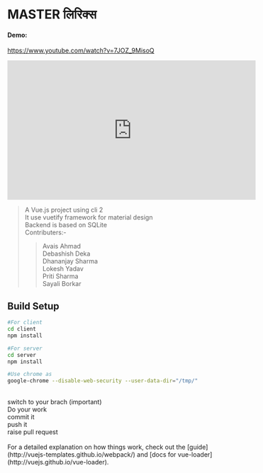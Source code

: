 # MASTER लिरिक्स

#### Demo:

https://www.youtube.com/watch?v=7JOZ_9MisoQ

<iframe width="560" height="315" src="https://www.youtube.com/embed/7JOZ_9MisoQ" title="YouTube video player" frameborder="0" allow="accelerometer; autoplay; clipboard-write; encrypted-media; gyroscope; picture-in-picture" allowfullscreen></iframe>

> A Vue.js project using cli 2<br>
> It use vuetify framework for material design<br>
> Backend is based on SQLite<br>
> Contributers:-<br>
> > Avais Ahmad <br>
> > Debashish Deka<br>
> > Dhananjay Sharma<br>
> > Lokesh Yadav<br>
> > Priti Sharma<br>
> > Sayali Borkar<br>


## Build Setup

``` bash
#For client
cd client
npm install 

#For server
cd server
npm install

#Use chrome as
google-chrome --disable-web-security --user-data-dir="/tmp/"
```
<br>
switch to your brach (important)<br>
Do your work<br>
commit it<br>
push it<br>
raise pull request<br>
<br>
For a detailed explanation on how things work, check out the [guide](http://vuejs-templates.github.io/webpack/) and [docs for vue-loader](http://vuejs.github.io/vue-loader).
